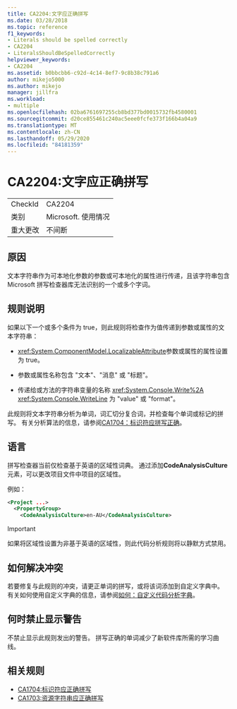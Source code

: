 ```yaml
---
title: CA2204:文字应正确拼写
ms.date: 03/28/2018
ms.topic: reference
f1_keywords:
- Literals should be spelled correctly
- CA2204
- LiteralsShouldBeSpelledCorrectly
helpviewer_keywords:
- CA2204
ms.assetid: b0bbcbb6-c92d-4c14-8ef7-9c8b38c791a6
author: mikejo5000
ms.author: mikejo
manager: jillfra
ms.workload:
- multiple
ms.openlocfilehash: 02ba6761697255cb8bd377bd0015732fb4580001
ms.sourcegitcommit: d20ce855461c240ac5eee0fcfe373f166b4a04a9
ms.translationtype: MT
ms.contentlocale: zh-CN
ms.lasthandoff: 05/29/2020
ms.locfileid: "84181359"
---
```

# <a name="ca2204-literals-should-be-spelled-correctly"></a>CA2204:文字应正确拼写

|||
|-|-|
|CheckId|CA2204|
|类别|Microsoft. 使用情况|
|重大更改|不间断|

## <a name="cause"></a>原因

文本字符串作为可本地化参数的参数或可本地化的属性进行传递，且该字符串包含 Microsoft 拼写检查器库无法识别的一个或多个字词。

## <a name="rule-description"></a>规则说明

如果以下一个或多个条件为 true，则此规则将检查作为值传递到参数或属性的文本字符串：

- <xref:System.ComponentModel.LocalizableAttribute>参数或属性的属性设置为 true。

- 参数或属性名称包含 "文本"、"消息" 或 "标题"。

- 传递给或方法的字符串变量的名称 <xref:System.Console.Write%2A> <xref:System.Console.WriteLine> 为 "value" 或 "format"。

此规则将文本字符串分析为单词，词汇切分复合词，并检查每个单词或标记的拼写。 有关分析算法的信息，请参阅[CA1704：标识符应拼写正确](../code-quality/ca1704.md)。

## <a name="language"></a>语言

拼写检查器当前仅检查基于英语的区域性词典。 通过添加**CodeAnalysisCulture**元素，可以更改项目文件中项目的区域性。

例如：

```xml
<Project ...>
  <PropertyGroup>
    <CodeAnalysisCulture>en-AU</CodeAnalysisCulture>
```

> [!IMPORTANT]
> 如果将区域性设置为非基于英语的区域性，则此代码分析规则将以静默方式禁用。

## <a name="how-to-fix-violations"></a>如何解决冲突

若要修复与此规则的冲突，请更正单词的拼写，或将该词添加到自定义字典中。 有关如何使用自定义字典的信息，请参阅[如何：自定义代码分析字典](../code-quality/how-to-customize-the-code-analysis-dictionary.md)。

## <a name="when-to-suppress-warnings"></a>何时禁止显示警告

不禁止显示此规则发出的警告。 拼写正确的单词减少了新软件库所需的学习曲线。

## <a name="related-rules"></a>相关规则

- [CA1704:标识符应正确拼写](../code-quality/ca1704.md)
- [CA1703:资源字符串应正确拼写](../code-quality/ca1703.md)
